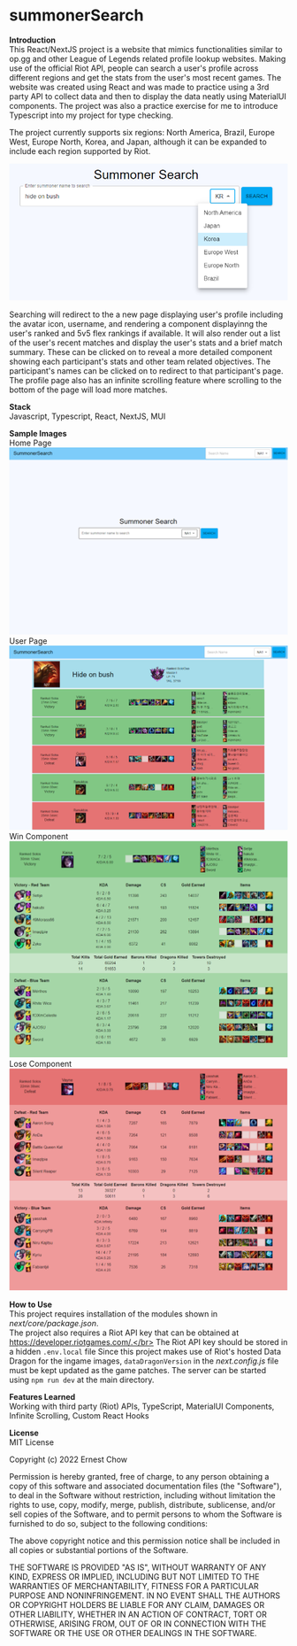 # summonerSearch

**Introduction**</br>
This React/NextJS project is a website that mimics functionalities similar to op.gg and other League of Legends related profile lookup websites. 
Making use of the official Riot API, people can search a user's profile across different regions and get the stats from the user's most recent games. 
The website was created using React and was made to practice using a 3rd party API to collect data and then to display the data neatly using MaterialUI components. 
The project was also a practice exercise for me to introduce Typescript into my project for type checking.

The project currently supports six regions: North America, Brazil, Europe West, Europe North, Korea, and Japan, although it can be expanded to include each region supported by Riot.

![Sample Images](https://github.com/ErnestC30/summonersearch/blob/main/sample_images/SearchBar.PNG)

Searching will redirect to the a new page displaying user's profile including the avatar icon, username, and rendering a component displayinng the user's ranked and 5v5 flex rankings if available. It will also render out a list of the user's recent matches and display the user's stats and a brief match summary. These can be clicked on to reveal a more detailed component showing each participant's stats and other team related objectives. The participant's names can be clicked on to redirect to that participant's page. The profile page also has an infinite scrolling feature where scrolling to the bottom of the page will load more matches.

**Stack**</br>
Javascript, Typescript, React, NextJS, MUI 

**Sample Images**</br>
Home Page
![Sample Images](https://github.com/ErnestC30/summonersearch/blob/main/sample_images/HomePage.PNG)
User Page
![Sample Images](https://github.com/ErnestC30/summonersearch/blob/main/sample_images/UserPage.PNG)
Win Component
![Sample Images](https://github.com/ErnestC30/summonersearch/blob/main/sample_images/WinDetails.PNG)
Lose Component
![Sample Images](https://github.com/ErnestC30/summonersearch/blob/main/sample_images/LoseDetails.PNG)

**How to Use**</br>
This project requires installation of the modules shown in *next/core/package.json*.</br>
The project also requires a Riot API key that can be obtained at https://developer.riotgames.com/.</br>
The Riot API key should be stored in a hidden `.env.local` file 
Since this project makes use of Riot's hosted Data Dragon for the ingame images, `dataDragonVersion` in the *next.config.js* file must be kept updated as the game patches.
The server can be started using `npm run dev` at the main directory.

**Features Learned**<br>
Working with third party (Riot) APIs, TypeScript, MaterialUI Components, Infinite Scrolling, Custom React Hooks

**License**<br/>
MIT License

Copyright (c) 2022 Ernest Chow

Permission is hereby granted, free of charge, to any person obtaining a copy of this software and associated documentation files (the "Software"), to deal in the Software without restriction, including without limitation the rights to use, copy, modify, merge, publish, distribute, sublicense, and/or sell copies of the Software, and to permit persons to whom the Software is furnished to do so, subject to the following conditions:

The above copyright notice and this permission notice shall be included in all copies or substantial portions of the Software.

THE SOFTWARE IS PROVIDED "AS IS", WITHOUT WARRANTY OF ANY KIND, EXPRESS OR IMPLIED, INCLUDING BUT NOT LIMITED TO THE WARRANTIES OF MERCHANTABILITY, FITNESS FOR A PARTICULAR PURPOSE AND NONINFRINGEMENT. IN NO EVENT SHALL THE AUTHORS OR COPYRIGHT HOLDERS BE LIABLE FOR ANY CLAIM, DAMAGES OR OTHER LIABILITY, WHETHER IN AN ACTION OF CONTRACT, TORT OR OTHERWISE, ARISING FROM, OUT OF OR IN CONNECTION WITH THE SOFTWARE OR THE USE OR OTHER DEALINGS IN THE SOFTWARE.
